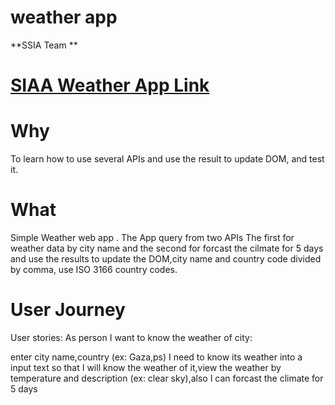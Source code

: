 # weather app

**SSIA Team **


# **[SIAA Weather App Link]()**

# **Why**

To learn how to use several APIs and use the result to update DOM, and test it.

# **What**

Simple Weather web app . The App query from two APIs The first for weather data by city name and the second for forcast the cilmate for 5 days and use the results to update the DOM,city name and country code divided by comma, use ISO 3166 country codes.

# **User Journey**
User stories:
 As person I want to know the weather of city:

enter city name,country (ex: Gaza,ps) I need to know its weather into a input text so that I will know the weather of it,view the weather by temperature and description (ex: clear sky),also I can forcast the climate for 5 days
